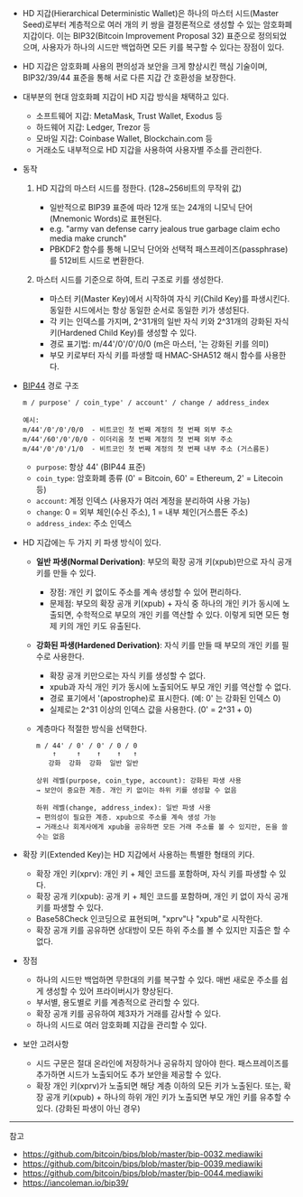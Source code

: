 
- HD 지갑(Hierarchical Deterministic Wallet)은 하나의 마스터 시드(Master Seed)로부터 계층적으로 여러 개의 키 쌍을 결정론적으로 생성할 수 있는 암호화폐 지갑이다. 이는 BIP32(Bitcoin Improvement Proposal 32) 표준으로 정의되었으며, 사용자가 하나의 시드만 백업하면 모든 키를 복구할 수 있다는 장점이 있다.
- HD 지갑은 암호화폐 사용의 편의성과 보안을 크게 향상시킨 핵심 기술이며, BIP32/39/44 표준을 통해 서로 다른 지갑 간 호환성을 보장한다.
- 대부분의 현대 암호화폐 지갑이 HD 지갑 방식을 채택하고 있다.
  - 소프트웨어 지갑: MetaMask, Trust Wallet, Exodus 등
  - 하드웨어 지갑: Ledger, Trezor 등
  - 모바일 지갑: Coinbase Wallet, Blockchain.com 등
  - 거래소도 내부적으로 HD 지갑을 사용하여 사용자별 주소를 관리한다.

- 동작
    1. HD 지갑의 마스터 시드를 정한다. (128~256비트의 무작위 값)

        - 일반적으로 BIP39 표준에 따라 12개 또는 24개의 니모닉 단어(Mnemonic Words)로 표현된다.
        - e.g. "army van defense carry jealous true garbage claim echo media make crunch"
        - PBKDF2 함수를 통해 니모닉 단어와 선택적 패스프레이즈(passphrase)를 512비트 시드로 변환한다.

    2. 마스터 시드를 기준으로 하여, 트리 구조로 키를 생성한다.

        - 마스터 키(Master Key)에서 시작하여 자식 키(Child Key)를 파생시킨다. 동일한 시드에서는 항상 동일한 순서로 동일한 키가 생성된다.
        - 각 키는 인덱스를 가지며, 2^31개의 일반 자식 키와 2^31개의 강화된 자식 키(Hardened Child Key)를 생성할 수 있다.
        - 경로 표기법: m/44'/0'/0'/0/0 (m은 마스터, '는 강화된 키를 의미)
        - 부모 키로부터 자식 키를 파생할 때 HMAC-SHA512 해시 함수를 사용한다.

- [BIP44](https://github.com/bitcoin/bips/blob/master/bip-0044.mediawiki) 경로 구조

  ```
  m / purpose' / coin_type' / account' / change / address_index

  예시:
  m/44'/0'/0'/0/0  - 비트코인 첫 번째 계정의 첫 번째 외부 주소
  m/44'/60'/0'/0/0 - 이더리움 첫 번째 계정의 첫 번째 외부 주소
  m/44'/0'/0'/1/0  - 비트코인 첫 번째 계정의 첫 번째 내부 주소 (거스름돈)
  ```

  - `purpose`: 항상 44' (BIP44 표준)
  - `coin_type`: 암호화폐 종류 (0' = Bitcoin, 60' = Ethereum, 2' = Litecoin 등)
  - `account`: 계정 인덱스 (사용자가 여러 계정을 분리하여 사용 가능)
  - `change`: 0 = 외부 체인(수신 주소), 1 = 내부 체인(거스름돈 주소)
  - `address_index`: 주소 인덱스

- HD 지갑에는 두 가지 키 파생 방식이 있다.

  - **일반 파생(Normal Derivation)**: 부모의 확장 공개 키(xpub)만으로 자식 공개 키를 만들 수 있다.
    - 장점: 개인 키 없이도 주소를 계속 생성할 수 있어 편리하다.
    - 문제점: 부모의 확장 공개 키(xpub) + 자식 중 하나의 개인 키가 동시에 노출되면, 수학적으로 부모의 개인 키를 역산할 수 있다. 이렇게 되면 모든 형제 키의 개인 키도 유출된다.

  - **강화된 파생(Hardened Derivation)**: 자식 키를 만들 때 부모의 개인 키를 필수로 사용한다.
    - 확장 공개 키만으로는 자식 키를 생성할 수 없다.
    - xpub과 자식 개인 키가 동시에 노출되어도 부모 개인 키를 역산할 수 없다.
    - 경로 표기에서 '(apostrophe)로 표시한다. (예: 0' 는 강화된 인덱스 0)
    - 실제로는 2^31 이상의 인덱스 값을 사용한다. (0' = 2^31 + 0)

  - 계층마다 적절한 방식을 선택한다.

    ```
    m / 44' / 0' / 0' / 0 / 0
        ↑     ↑    ↑    ↑   ↑
       강화  강화  강화  일반 일반

    상위 레벨(purpose, coin_type, account): 강화된 파생 사용
    → 보안이 중요한 계층. 개인 키 없이는 하위 키를 생성할 수 없음

    하위 레벨(change, address_index): 일반 파생 사용
    → 편의성이 필요한 계층. xpub으로 주소를 계속 생성 가능
    → 거래소나 회계사에게 xpub을 공유하면 모든 거래 주소를 볼 수 있지만, 돈을 쓸 수는 없음
    ```

- 확장 키(Extended Key)는 HD 지갑에서 사용하는 특별한 형태의 키다.
  - 확장 개인 키(xprv): 개인 키 + 체인 코드를 포함하며, 자식 키를 파생할 수 있다.
  - 확장 공개 키(xpub): 공개 키 + 체인 코드를 포함하며, 개인 키 없이 자식 공개 키를 파생할 수 있다.
  - Base58Check 인코딩으로 표현되며, "xprv"나 "xpub"로 시작한다.
  - 확장 공개 키를 공유하면 상대방이 모든 하위 주소를 볼 수 있지만 지출은 할 수 없다.

- 장점
  - 하나의 시드만 백업하면 무한대의 키를 복구할 수 있다. 매번 새로운 주소를 쉽게 생성할 수 있어 프라이버시가 향상된다.
  - 부서별, 용도별로 키를 계층적으로 관리할 수 있다.
  - 확장 공개 키를 공유하여 제3자가 거래를 감사할 수 있다.
  - 하나의 시드로 여러 암호화폐 지갑을 관리할 수 있다.

- 보안 고려사항
  - 시드 구문은 절대 온라인에 저장하거나 공유하지 않아야 한다. 패스프레이즈를 추가하면 시드가 노출되어도 추가 보안을 제공할 수 있다.
  - 확장 개인 키(xprv)가 노출되면 해당 계층 이하의 모든 키가 노출된다. 또는, 확장 공개 키(xpub) + 하나의 하위 개인 키가 노출되면 부모 개인 키를 유추할 수 있다. (강화된 파생이 아닌 경우)

---

참고

- <https://github.com/bitcoin/bips/blob/master/bip-0032.mediawiki>
- <https://github.com/bitcoin/bips/blob/master/bip-0039.mediawiki>
- <https://github.com/bitcoin/bips/blob/master/bip-0044.mediawiki>
- <https://iancoleman.io/bip39/>
